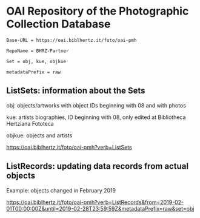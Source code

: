 # OAI Repository of the Photographic Collection Database
    
`Base-URL = https://oai.biblhertz.it/foto/oai-pmh`

`RepoName = BHRZ-Partner`

`Set = obj, kue, objkue`

`metadataPrefix = raw`

## ListSets: information about the Sets

obj: objects/artworks with object IDs beginning with 08 and with photos 

kue: artists biographies, ID beginning with 08, only edited at Bibliotheca Hertziana Fototeca 

objkue: objects and artists

https://oai.biblhertz.it/foto/oai-pmh?verb=ListSets

## ListRecords: updating data records from actual objects

Example: objects changed in February 2019

https://oai.biblhertz.it/foto/oai-pmh?verb=ListRecords&from=2019-02-01T00:00:00Z&until=2019-02-28T23:59:59Z&metadataPrefix=raw&set=obj
